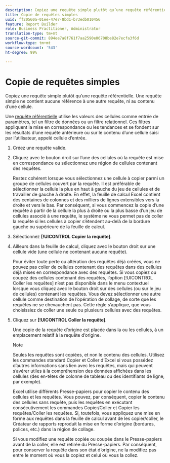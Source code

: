 ```yaml
---
description: Copiez une requête simple plutôt qu’une requête référentielle. Une requête simple ne contient aucune référence à une autre requête, ni au contenu d’une cellule.
title: Copie de requêtes simples
uuid: ff20560a-01ee-47e7-8bd1-b73edb010456
feature: Report Builder
role: Business Practitioner, Administrator
translation-type: tm+mt
source-git-commit: 894ee7a8f761f7aa2590e06708be82e7ecfa3f6d
workflow-type: tm+mt
source-wordcount: '543'
ht-degree: 99%

---
```



# Copie de requêtes simples

Copiez une requête simple plutôt qu’une requête référentielle. Une requête simple ne contient aucune référence à une autre requête, ni au contenu d’une cellule.

Une [requête référentielle](/help/analyze/report-builder/manage-requests/c-copy-requests/t-copy-referential-requests.md) utilise les valeurs des cellules comme entrée de paramètres, tel un filtre de données ou un filtre relationnel. Ces filtres appliquent la mise en correspondance ou les tendances et se fondent sur les résultats d’une requête antérieure ou sur le contenu d’une cellule saisi par l’utilisateur, appelé cellule d’entrée.
1. Créez une requête valide.
1. Cliquez avec le bouton droit sur l’une des cellules où la requête est mise en correspondance ou sélectionnez une région de cellules contenant des requêtes.

   Restez cohérent lorsque vous sélectionnez une cellule à copier parmi un groupe de cellules couvert par la requête. Il est préférable de sélectionner la cellule la plus en haut à gauche du jeu de cellules et de travailler de gauche à droite. En effet, la feuille de calcul Excel contient des centaines de colonnes et des milliers de lignes extensibles vers la droite et vers le bas. Par conséquent, si vous commencez la copie d’une requête à partir de la cellule la plus à droite ou la plus basse d’un jeu de cellules associé à une requête, le système ne vous permet pas de coller la requête si les cellules à copier s’étendent au-delà de la bordure gauche ou supérieure de la feuille de calcul.
1. Sélectionnez **[!UICONTROL Copier la requête]**.
1. Ailleurs dans la feuille de calcul, cliquez avec le bouton droit sur une cellule vide (une cellule ne contenant aucune requête).

   Pour éviter toute perte ou altération des requêtes déjà créées, vous ne pouvez pas coller de cellules contenant des requêtes dans des cellules déjà mises en correspondance avec des requêtes. Si vous copiez ou coupez des cellules contenant des requêtes, l’option [!UICONTROL Coller les requêtes] n’est pas disponible dans le menu contextuel lorsque vous cliquez avec le bouton droit sur des cellules (ou sur le jeu de cellules) contenant les requêtes. Vous devez sélectionner une autre cellule comme destination de l’opération de collage, de sorte que les requêtes ne se chevauchent pas. Cette règle s’applique, que vous choisissiez de coller une seule ou plusieurs cellules avec des requêtes.
1. Cliquez sur **[!UICONTROL Coller la requête]**.

   Une copie de la requête d’origine est placée dans la ou les cellules, à un emplacement relatif à la requête d’origine.

   >[!NOTE]
   >
   >Seules les requêtes sont copiées, et non le contenu des cellules. Utilisez les commandes standard Copier et Coller d’Excel si vous possédez d’autres informations sans lien avec les requêtes, mais qui peuvent s’avérer utiles à la compréhension des données affichées dans les cellules (des en-têtes de colonne de tableau ou des identifiants de ligne, par exemple).

   Excel utilise différents Presse-papiers pour copier le contenu des cellules et les requêtes. Vous pouvez, par conséquent, copier le contenu des cellules sans requête, puis les requêtes en exécutant consécutivement les commandes Copier/Coller et Copier les requêtes/Coller les requêtes. Si, toutefois, vous appliquez une mise en forme aux requêtes dans la feuille de calcul avant de les copier/coller, le Créateur de rapports reproduit la mise en forme d’origine (bordures, polices, etc.) dans la région de collage.

   Si vous modifiez une requête copiée ou coupée dans le Presse-papiers avant de la coller, elle est retirée du Presse-papiers. Par conséquent, pour conserver la requête dans son état d’origine, ne la modifiez pas entre le moment où vous la copiez et celui où vous la collez.
